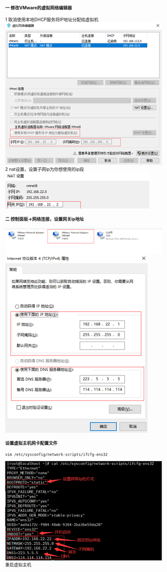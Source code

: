 #### 一 修改VMware的虚拟网络编辑器
1 取消使用本地DHCP服务将IP地址分配给虚拟机
![](../../images/1718259-20200306084936241-1702896439.png)
2 nat设置，设置子网ip为你想使用的ip段
![](../../images/1718259-20200306085408215-343881700.png)

#### 二 控制面板->网络连接，设置网关ip地址

![](../../images/1718259-20200306085710800-1609778854.png)
![](../../images/1718259-20200306085726642-938954960.png)
#### 设置虚拟主机网卡配置文件
```
vim /etc/sysconfig/network-scripts/ifcfg-ens32
```
![](../../images/1718259-20200306090602639-733110963.png)
重启虚拟主机